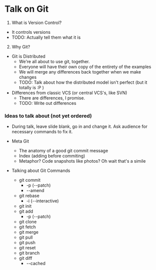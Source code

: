 Talk on Git
===========

1. What is Version Control?
  - It controls versions
  - TODO: Actually tell them what it is

2. Why Git?
  - Git is Distributed
    - We're all about to use git, together.
    - Everyone will have their own copy of the entirety of the examples
    - We will merge any differences back together when we make changes
    - TODO: Talk about how the distributed model isn't perfect (but it totally is :P )
  - Differences from classic VCS (or central VCS's, like SVN)
    - There are differences, I promise.
    - TODO: Write out differences

### Ideas to talk about (not yet ordered)

- During talk, leave slide blank, go in and change it. Ask audience for necessary commands to fix it.

- Meta Git
  - The anatomy of a good git commit message
  - Index (adding before commiting)
  - Metaphor? Code snapshots like photos? Oh wait that's a simile

- Talking about Git Commands
  - git commit
    - -p (--patch)
    - --amend
  - git rebase
    - -i (--interactive)
  - git init
  - git add
    - -p (--patch)
  - git clone
  - git fetch
  - git merge
  - git pull
  - git push
  - git reset
  - git branch
  - git diff
    - --cached
